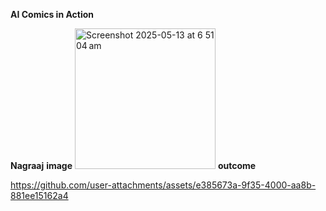 **AI Comics in Action**

**Nagraaj**
  **image**
<img width="225" alt="Screenshot 2025-05-13 at 6 51 04 am" src="https://github.com/user-attachments/assets/7f0f52fd-65c2-46d4-851e-8b571ecb0899" />
**outcome**



https://github.com/user-attachments/assets/e385673a-9f35-4000-aa8b-881ee15162a4


